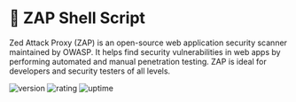 # 🎉 ZAP Shell Script

Zed Attack Proxy (ZAP) is an open-source web application security scanner maintained by OWASP. It helps find security vulnerabilities in web apps by performing automated and manual penetration testing. ZAP is ideal for developers and security testers of all levels.

![version](https://img.shields.io/badge/version-1.0-blue)
![rating](https://img.shields.io/badge/rating-★★★★★-yellow)
![uptime](https://img.shields.io/badge/uptime-100%25-brightgreen)
